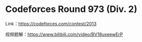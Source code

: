 # Codeforces Round 973 (Div. 2)

Link：<https://codeforces.com/contest/2013>

视频题解：<https://www.bilibili.com/video/BV18useewErP>
